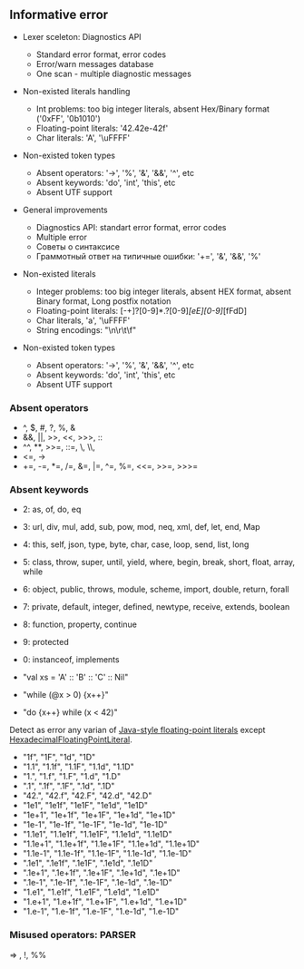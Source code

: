 ## Informative error

- Lexer sceleton: Diagnostics API
  - Standard error format, error codes
  - Error/warn messages database
  - One scan - multiple diagnostic messages
- Non-existed literals handling
  - Int problems: too big integer literals, absent Hex/Binary format ('0xFF', '0b1010')
  - Floating-point literals: '42.42e-42f'
  - Char literals: 'A', '\uFFFF'
- Non-existed token types
  - Absent operators: '->', '%', '&', '&&', '^', etc
  - Absent keywords: 'do', 'int', 'this', etc
  - Absent UTF support

- General improvements
  - Diagnostics API: standart error format, error codes
  - Multiple error  
  - Советы о синтаксисе
  - Граммотный ответ на типичные ошибки: '+=', '&', '&&', '%'
- Non-existed literals
  - Integer problems: too big integer literals, absent HEX format, absent Binary format, Long postfix notation
  - Floating-point literals: \[-+\]?\[0-9\]\*\.?\[0-9\]*\[eE\]\[0-9\]*\[fFdD\]
  - Char literals, 'a', '\uFFFF'
  - String encodings: "\n\r\t\f"
- Non-existed token types
  - Absent operators: '->', '%', '&', '&&', '^', etc
  - Absent keywords: 'do', 'int', 'this', etc
  - Absent UTF support

### Absent operators
- ^, $, #, ?, %, & 
- &&, ||, >>, <<, >>>, ::
- ^^, \*\*, >>=, ::=, \\, \\\\, 
- <=, ->
- +=, -=, \*=, /=, &=, |=, ^=, %=, <<=, >>=, >>>=



### Absent keywords
- 2: as, of, do, eq
- 3: url, div, mul, add, sub, pow, mod, neq, xml, def, let, end, Map
- 4: this, self, json, type, byte, char, case, loop, send, list, long
- 5: class, throw, super, until, yield, where, begin, break, short, float, array, while
- 6: object, public, throws, module, scheme, import, double, return, forall 
- 7: private, default, integer, defined, newtype, receive, extends, boolean 
- 8: function, property, continue
- 9: protected
- 0: instanceof, implements  

- "val xs = 'A' :: 'B' :: 'C' :: Nil"
- "while (@x > 0) {x++}"
- "do {x++} while (x < 42)"


Detect as error any varian of [Java-style floating-point literals](https://docs.oracle.com/javase/specs/jls/se11/html/jls-3.html#jls-3.10.2) except [HexadecimalFloatingPointLiteral](https://docs.oracle.com/javase/specs/jls/se11/html/jls-3.html#jls-HexadecimalFloatingPointLiteral).
- "1f", "1F", "1d", "1D"
- "1.1", "1.1f", "1.1F", "1.1d", "1.1D"
- "1.", "1.f", "1.F", "1.d", "1.D"
- ".1", ".1f", ".1F", ".1d", ".1D"
- "42.", "42.f", "42.F", "42.d", "42.D"
- "1e1", "1e1f", "1e1F", "1e1d", "1e1D"
- "1e+1", "1e+1f", "1e+1F", "1e+1d", "1e+1D"
- "1e-1", "1e-1f", "1e-1F", "1e-1d", "1e-1D"
- "1.1e1", "1.1e1f", "1.1e1F", "1.1e1d", "1.1e1D"
- "1.1e+1", "1.1e+1f", "1.1e+1F", "1.1e+1d", "1.1e+1D"
- "1.1e-1", "1.1e-1f", "1.1e-1F", "1.1e-1d", "1.1e-1D"
- ".1e1", ".1e1f", ".1e1F", ".1e1d", ".1e1D"
- ".1e+1", ".1e+1f", ".1e+1F", ".1e+1d", ".1e+1D"
- ".1e-1", ".1e-1f", ".1e-1F", ".1e-1d", ".1e-1D"
- "1.e1", "1.e1f", "1.e1F", "1.e1d", "1.e1D"
- "1.e+1", "1.e+1f", "1.e+1F", "1.e+1d", "1.e+1D"
- "1.e-1", "1.e-1f", "1.e-1F", "1.e-1d", "1.e-1D"

### Misused operators: PARSER
=> , !, %%

